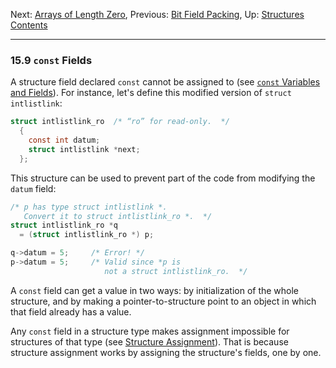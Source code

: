 Next: [Arrays of Length Zero](Zero-Length.md), Previous: [Bit Field
Packing](Bit-Field-Packing.md), Up: [Structures](Structures.md)  
[Contents](index.md#SEC_Contents "Table of contents")  

------------------------------------------------------------------------


### 15.9 `const` Fields 


A structure field declared `const` cannot be assigned to (see [`const`
Variables and Fields](const.md)). For instance, let's define this
modified version of `struct intlistlink`:

``` C
struct intlistlink_ro  /* “ro” for read-only.  */
  {
    const int datum;
    struct intlistlink *next;
  };
```

This structure can be used to prevent part of the code from modifying
the `datum` field:

``` C
/* p has type struct intlistlink *.
   Convert it to struct intlistlink_ro *.  */
struct intlistlink_ro *q
  = (struct intlistlink_ro *) p;

q->datum = 5;     /* Error! */
p->datum = 5;     /* Valid since *p is
                     not a struct intlistlink_ro.  */
```

A `const` field can get a value in two ways: by initialization of the
whole structure, and by making a pointer-to-structure point to an object
in which that field already has a value.

Any `const` field in a structure type makes assignment impossible for
structures of that type (see [Structure
Assignment](Structure-Assignment.md)). That is because structure
assignment works by assigning the structure's fields, one by one.
